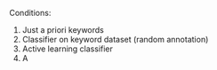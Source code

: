 



Conditions:

1. Just a priori keywords
2. Classifier on keyword dataset (random annotation)
3. Active learning classifier
4. A

